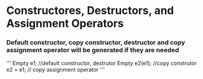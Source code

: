 # Constructores, Destructors, and Assignment Operators

### Default constructor, copy constructor, destructor and copy assignment operator will be generated if they are needed
'''
Empty e1; //default constructor, destrutor
Empty e2(e1); //copy construtor
e2 = e1; // copy assignment operator
'''
